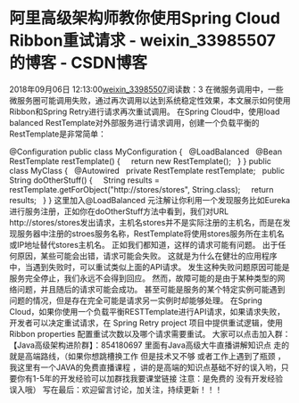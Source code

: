 # 阿里高级架构师教你使用Spring Cloud Ribbon重试请求 - weixin_33985507的博客 - CSDN博客
2018年09月06日 12:13:00[weixin_33985507](https://me.csdn.net/weixin_33985507)阅读数：3
在微服务调用中，一些微服务圈可能调用失败，通过再次调用以达到系统稳定性效果，本文展示如何使用Ribbon和Spring Retry进行请求再次重试调用。
在Spring Cloud中，使用load balanced RestTemplate对外部服务进行请求调用，创建一个负载平衡的RestTemplate是非常简单：
> 
@Configuration
public class MyConfiguration {
  @LoadBalanced
  @Bean
  RestTemplate restTemplate() {
    return new RestTemplate();
  }
}
public class MyClass {
  @Autowired
  private RestTemplate restTemplate;
  public String doOtherStuff() {
    String results = restTemplate.getForObject("http://stores/stores", String.class);
    return results;
  }
}
 这里加入@LoadBalanced 元注解让你利用一个发现服务比如Eureka进行服务注册，正如你在doOtherStuff方法中看到，我们对URL http://stores/stores发出请求，主机名stores并不是实际注册的主机名，而是在发现服务器中注册的stroes服务名称，RestTemplate将使用stores服务所在主机名或IP地址替代stores主机名。
正如我们都知道，这样的请求可能有问题。 出于任何原因，某些可能会出错，请求可能会失败。 这就是为什么在健壮的应用程序中，当遇到失败时，可以重试类似上面的API请求。 发生这种失败问题原因可能是服务完全停止，我们永远不会得到回应。 然而，故障可能的是由于某种类型的网络问题，并且随后的请求可能会成功。 甚至可能是服务的某个特定实例可能遇到问题的情况，但是存在完全可能是请求另一实例时却能够处理。
在Spring Cloud，如果你使用一个负载平衡RESTTemplate进行API请求，如果请求失败，开发者可以决定重试请求，在 Spring Retry project 项目中提供重试逻辑，使用 Ribbon properties 配置重试次数以及哪个请求需要重试。
大家可以点击加入群：【Java高级架构进阶群】：854180697 里面有Java高级大牛直播讲解知识点 走的就是高端路线，（如果你想跳槽换工作 但是技术又不够 或者工作上遇到了瓶颈 ，我这里有一个JAVA的免费直播课程 ，讲的是高端的知识点基础不好的误入哟，只要你有1-5年的开发经验可以加群找我要课堂链接 注意：是免费的 没有开发经验误入哦）
写在最后：欢迎留言讨论，加关注，持续更新！！！
